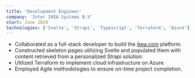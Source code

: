 ```yaml
---
title: 'Development Engineer'
company: 'Inter IKEA Systems B.V'
start: June 2020
technologies: ['Svelte', 'Strapi', 'Typescript', 'Terraform', 'Azure']
---
```


- Collaborated as a full-stack developer to build the [ikea.com](https://ikea.com) platform.
- Constructed skeleton pages utilizing Svelte and populated them with content retrieved from a personalized Strapi solution.
- Utilized Terraform to implement cloud infrastructure on Azure.
- Employed Agile methodologies to ensure on-time project completion.
